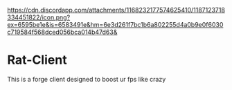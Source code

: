 https://cdn.discordapp.com/attachments/1168232177574625410/1187123718334451822/icon.png?ex=6595be1e&is=6583491e&hm=6e3d261f7bc1b6a802255d4a0b9e0f6030c719584f568dced056bca014b47d63&

# Rat-Client
This is a forge client designed to boost ur fps like crazy
